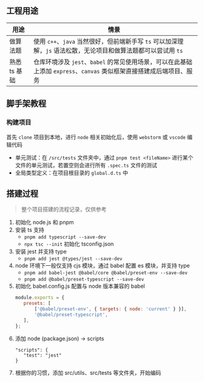 ## 工程用途

| 用途       | 情景                                                                          |
|----------|-----------------------------------------------------------------------------|
| 做算法题     | 使用 `c++`、`java` 当然很好，但前端新手写 `ts` 可以加深理解，`js` 语法松散，无论项目和做算法题都可以尝试用 `ts`      |
| 熟悉 ts 基础 | 仓库环境涉及 `jest`、`babel` 的常见使用场景，可以在此基础上添加 `express`、`canvas` 类似框架直接搭建成后端项目、服务 |

## 脚手架教程

### 构建项目

首先 `clone` 项目到本地，进行 `node` 相关初始化后，使用 `webstorm` 或 `vscode` 编辑代码

- 单元测试：在 `/src/tests` 文件夹中，通过 `pnpm test <fileName>` 进行某个文件的单元测试，若置空则会进行所有 `.spec.ts`
  文件的测试
- 全局类型定义：在项目根目录的 `global.d.ts` 中

## 搭建过程

> 整个项目搭建的流程记录，仅供参考

1. 初始化 node.js 和 pnpm
2. 安装 ts 支持
    - `pnpm add typescript --save-dev`
    - `npx tsc --init` 初始化 tsconfig.json
3. 安装 jest 并支持 type
    - `pnpm add jest @types/jest --save-dev`
4. node 环境下一般仅支持 cjs 模块，通过 babel 配置 es 模块，并支持 type
    - `pnpm add babel-jest @babel/core @babel/preset-env --save-dev`
    - `pnpm add @babel/preset-typescript --save-dev`
5. 初始化 babel.config.js 配置与 node 版本兼容的 babel
   ```js
   module.exports = {
      presets: [
          ['@babel/preset-env', { targets: { node: 'current' } }],
          '@babel/preset-typescript',
      ],
   };
   ```
6. 添加 node (package.json) -> scripts
   ```
   "scripts": {
      "test": "jest"
   }
   ```
7. 根据你的习惯，添加 src/utils、src/tests 等文件夹，开始编码